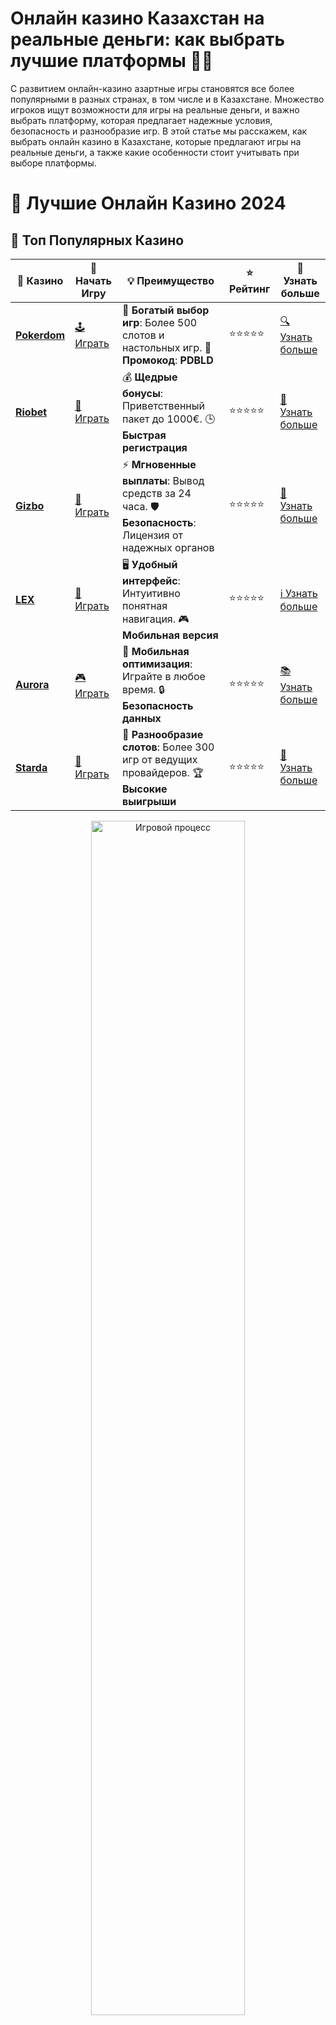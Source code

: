 # **Онлайн казино Казахстан на реальные деньги: как выбрать лучшие платформы 💸🎰**

С развитием онлайн-казино азартные игры становятся все более популярными в разных странах, в том числе и в Казахстане. Множество игроков ищут возможности для игры на реальные деньги, и важно выбрать платформу, которая предлагает надежные условия, безопасность и разнообразие игр. В этой статье мы расскажем, как выбрать онлайн казино в Казахстане, которые предлагают игры на реальные деньги, а также какие особенности стоит учитывать при выборе платформы.

# 🎰 Лучшие Онлайн Казино 2024

## 🌟 Топ Популярных Казино

| 🎲 **Казино** | 🔗 **Начать Игру** | 💡 **Преимущество** | ⭐ **Рейтинг** | 🔗 **Узнать больше** |
|--------------|---------------------|---------------------|----------------|----------------------|
| [**Pokerdom**](https://brandplay.link/4k77v2yx) | [🕹️ Играть](https://brandplay.link/4k77v2yx) | 🎉 **Богатый выбор игр**: Более 500 слотов и настольных игр. 🎁 **Промокод**: **PDBLD** | ⭐⭐⭐⭐⭐ | [🔍 Узнать больше](https://brandplay.link/4k77v2yx) |
| [**Riobet**](https://brandplay.link/7xBLTPyj) | [🎰 Играть](https://brandplay.link/7xBLTPyj) | 💰 **Щедрые бонусы**: Приветственный пакет до 1000€. 🕒 **Быстрая регистрация** | ⭐⭐⭐⭐⭐ | [📖 Узнать больше](https://brandplay.link/7xBLTPyj) |
| [**Gizbo**](https://brandplay.link/bprXw4YV) | [🎲 Играть](https://brandplay.link/bprXw4YV) | ⚡ **Мгновенные выплаты**: Вывод средств за 24 часа. 🛡️ **Безопасность**: Лицензия от надежных органов | ⭐⭐⭐⭐⭐ | [📝 Узнать больше](https://brandplay.link/bprXw4YV) |
| [**LEX**](https://brandplay.link/zW4hdDFV) | [🤑 Играть](https://brandplay.link/zW4hdDFV) | 🖥️ **Удобный интерфейс**: Интуитивно понятная навигация. 🎮 **Мобильная версия** | ⭐⭐⭐⭐⭐ | [ℹ️ Узнать больше](https://brandplay.link/zW4hdDFV) |
| [**Aurora**](https://10trafic-stat2.com/click/668546556bcc6313411604bd/6766/13032/subaccount) | [🎮 Играть](https://10trafic-stat2.com/click/668546556bcc6313411604bd/6766/13032/subaccount) | 📱 **Мобильная оптимизация**: Играйте в любое время. 🔒 **Безопасность данных** | ⭐⭐⭐⭐⭐ | [📚 Узнать больше](https://10trafic-stat2.com/click/668546556bcc6313411604bd/6766/13032/subaccount) |
| [**Starda**](https://brandplay.link/fB7xwRFL) | [🎯 Играть](https://brandplay.link/fB7xwRFL) | 🎰 **Разнообразие слотов**: Более 300 игр от ведущих провайдеров. 🏆 **Высокие выигрыши** | ⭐⭐⭐⭐⭐ | [🔎 Узнать больше](https://brandplay.link/fB7xwRFL) |

<div align="center">
    <img src="https://i.pinimg.com/originals/87/9e/b9/879eb9354dd0699582408b68f2e253b2.gif" alt="Игровой процесс" width="70%">
</div>

## 💎 Лучшие Бонусы и Акции

| 🎲 **Казино** | 🔗 **Начать Игру** | 💡 **Преимущество** | ⭐ **Рейтинг** | 🔗 **Узнать больше** |
|--------------|---------------------|---------------------|----------------|----------------------|
| [**Kometa**](https://brandplay.link/8ZymQJV8) | [🎰 Играть](https://brandplay.link/8ZymQJV8) | 🎁 **Эксклюзивные бонусы**: Регулярные акции и промо. 🔄 **Программы лояльности** | ⭐⭐⭐⭐☆ | [🔍 Узнать больше](https://brandplay.link/8ZymQJV8) |
| [**R7**](https://brandplay.link/bMd3Yjsw) | [🕹️ Играть](https://brandplay.link/bMd3Yjsw) | 🕒 **Круглосуточная поддержка**: Всегда на связи. 💸 **Высокие лимиты** | ⭐⭐⭐⭐☆ | [📖 Узнать больше](https://brandplay.link/bMd3Yjsw) |
| [**7K**](https://brandplay.link/BvQyFShp) | [🎲 Играть](https://brandplay.link/BvQyFShp) | 🌟 **Эксклюзивные бонусы**: Только для VIP игроков. 🎉 **Сезонные акции** | ⭐⭐⭐⭐☆ | [📝 Узнать больше](https://brandplay.link/BvQyFShp) |
| [**Kent**](https://brandplay.link/Fv2WP3js) | [🤑 Играть](https://brandplay.link/Fv2WP3js) | 📈 **Высокий RTP**: Более 98%. 💼 **Профессиональная поддержка** | ⭐⭐⭐⭐☆ | [ℹ️ Узнать больше](https://brandplay.link/Fv2WP3js) |
| [**1Xslots**](https://brandplay.link/hSB1khtr) | [🎮 Играть](https://brandplay.link/hSB1khtr) | 🎉 **Множество акций**: Еженедельные бонусы и турниры. 🛡️ **Безопасность** | ⭐⭐⭐⭐☆ | [📚 Узнать больше](https://brandplay.link/hSB1khtr) |
| [**Gama**](https://brandplay.link/j6NMKsDz) | [🎯 Играть](https://brandplay.link/j6NMKsDz) | 🔍 **Интуитивный интерфейс**: Легкость использования. 🏅 **Престижные турниры** | ⭐⭐⭐⭐☆ | [🔎 Узнать больше](https://brandplay.link/j6NMKsDz) |

<div align="center">
    <img src="https://i.pinimg.com/originals/87/9e/b9/879eb9354dd0699582408b68f2e253b2.gif" alt="Игровой процесс" width="70%">
</div>

## 🚀 Быстрые Выигрыши и Поддержка

| 🎲 **Казино** | 🔗 **Начать Игру** | 💡 **Преимущество** | ⭐ **Рейтинг** | 🔗 **Узнать больше** |
|--------------|---------------------|---------------------|----------------|----------------------|
| [**Onion**](https://brandplay.link/zBGRVpQ9) | [🎰 Играть](https://brandplay.link/zBGRVpQ9) | 🤑 **Низкие ставки**: Идеально для начинающих. 🔄 **Быстрые выводы** | ⭐⭐⭐⭐☆ | [🔍 Узнать больше](https://brandplay.link/zBGRVpQ9) |
| [**Чемпион**](https://temon-gter.cfd/go/lRq?p80412p304504pcc44t17455) | [🕹️ Играть](https://temon-gter.cfd/go/lRq?p80412p304504pcc44t17455) | 🏅 **Лояльная программа**: Награды за активность. 🎁 **Ежемесячные бонусы** | ⭐⭐⭐⭐☆ | [📖 Узнать больше](https://temon-gter.cfd/go/lRq?p80412p304504pcc44t17455) |
| [**Vavada**](https://vavadapartner.pro/?promo=ea5c9275-6854-4505-94fc-95ab18221945-linkb2) | [🎲 Играть](https://vavadapartner.pro/?promo=ea5c9275-6854-4505-94fc-95ab18221945-linkb2) | 🚀 **Быстрая регистрация**: Начните играть мгновенно. 🔐 **Безопасные транзакции** | ⭐⭐⭐⭐☆ | [📝 Узнать больше](https://vavadapartner.pro/?promo=ea5c9275-6854-4505-94fc-95ab18221945-linkb2) |
| [**Friends**](https://gofriends.kim/linkb2) | [🤑 Играть](https://gofriends.kim/linkb2) | 🤝 **Социальные игры**: Играйте с друзьями. 🌐 **Мультиплатформенность** | ⭐⭐⭐⭐☆ | [ℹ️ Узнать больше](https://gofriends.kim/linkb2) |
| [**1WIN**](https://brandplay.link/smXVpBbG) | [🎮 Играть](https://brandplay.link/smXVpBbG) | 🏆 **Спортивные ставки**: Широкий выбор видов спорта. 💵 **Высокие коэффициенты** | ⭐⭐⭐⭐☆ | [📚 Узнать больше](https://brandplay.link/smXVpBbG) |
| [**Drip**](https://drp-ircp01.com/c07e6a3db) | [🎯 Играть](https://drp-ircp01.com/c07e6a3db) | 🌐 **Инновационные игры**: Новейшие игровые технологии. 🛡️ **Высокая безопасность** | ⭐⭐⭐⭐☆ | [🔎 Узнать больше](https://drp-ircp01.com/c07e6a3db) |
| [**JoyCasino**](https://rpc30.call2me.pro/?/ru/registration?apkpop=0&partner=p24970p3291217pc98f) | [🎰 Играть](https://rpc30.call2me.pro/?/ru/registration?apkpop=0&partner=p24970p3291217pc98f) | 🎁 **Приятные бонусы**: Ежедневные акции и подарки. 🕹️ **Разнообразие игр** | ⭐⭐⭐⭐☆ | [🔍 Узнать больше](https://rpc30.call2me.pro/?/ru/registration?apkpop=0&partner=p24970p3291217pc98f) |

<div align="center">
    <img src="https://i.pinimg.com/originals/87/9e/b9/879eb9354dd0699582408b68f2e253b2.gif" alt="Игровой процесс" width="70%">
</div>
---

✨ **Выбирайте лучшее казино для себя и наслаждайтесь игрой! Удачи!** ✨
![Онлайн казино Казахстан на реальные деньги](https://i.pinimg.com/originals/a9/29/6e/a9296ea1cf6a7c20a985e593451f0323.png)

## Почему стоит играть в онлайн казино на реальные деньги? 💰

Игра на реальные деньги в онлайн-казино предоставляет множество преимуществ. Во-первых, это возможность выиграть настоящие деньги, что придает игре дополнительный азарт. Вот основные причины, почему игроки выбирают онлайн казино для игры на реальные деньги:

- **Реальные выигрыши**. Игры на реальные деньги дают шанс на реальные выигрыши, которые могут быть весьма значительными.
- **Разнообразие игр**. Онлайн-казино предлагают широкий выбор слотов, настольных игр и живых дилеров, что позволяет каждому найти игру по вкусу.
- **Бонусы и акции**. Многие казино предлагают бонусы за регистрацию, фриспины или кэшбэк, что увеличивает шансы на выигрыш.
- **Доступность**. Игра в казино на реальные деньги доступна из любой точки Казахстана, где есть доступ к интернету, а разнообразие платежных систем позволяет легко пополнять баланс и выводить средства.

## Как выбрать казино для игры на реальные деньги в Казахстане? 🇰🇿

При выборе онлайн-казино для игры на реальные деньги в Казахстане важно обратить внимание на несколько ключевых факторов:

1. **Лицензия и безопасность**. Важно выбирать казино с лицензией, так как это гарантирует надежность платформы и защиту ваших личных данных.
2. **Методы пополнения и вывода средств**. Убедитесь, что казино поддерживает удобные и безопасные способы пополнения счета и вывода выигрышей, такие как банковские карты, электронные кошельки или криптовалюты.
3. **Платежи в тенге**. Некоторые онлайн-казино предлагают возможность пополнения счета и вывода выигрышей в национальной валюте Казахстана — тенге, что делает игру более удобной для местных игроков.
4. **Качество игр**. Обратите внимание на выбор игр, которые предлагает казино. Хорошие казино предоставляют разнообразие слотов, настольных игр и живых игр с реальными крупье.
5. **Отзывы игроков**. Прочитайте отзывы о казино, чтобы узнать, насколько платформа надежна, насколько быстро происходит вывод средств и есть ли проблемы с выплатами.

## Преимущества игры на реальные деньги в казино для игроков из Казахстана 🏅

1. **Шанс на большие выигрыши**. Игра на реальные деньги — это шанс выиграть значительные суммы, особенно если удастся поймать крупный джекпот.
2. **Участие в турнирах и акциях**. Онлайн-казино часто проводят турниры и предлагают акции, которые дают дополнительные шансы на выигрыши.
3. **Бонусы за регистрацию и депозиты**. В большинстве казино есть бонусы для новых игроков, а также бонусы за пополнение счета, что дает больше возможностей для игры.
4. **Поддержка казахского языка и тенге**. Многие онлайн-казино для игроков из Казахстана поддерживают казахский язык, а также предлагают транзакции в тенге, что облегчает игру и вывод средств.
5. **Платформы с живыми дилерами**. Многие казахстанские игроки предпочитают игры с реальными крупье, и такие казино предоставляют возможность играть в живую рулетку, блэкджек и другие настольные игры.

## Советы по безопасной игре в казино на реальные деньги 🔐

Для того чтобы игра на реальные деньги была не только увлекательной, но и безопасной, следуйте нескольким простым рекомендациям:

1. **Выбирайте лицензированные казино**. Это гарантирует честную игру, защиту ваших данных и выплату выигрышей.
2. **Устанавливайте лимиты**. Определите заранее, сколько вы готовы потратить на игру, и придерживайтесь этого лимита.
3. **Используйте бонусы с умом**. Многие казино предлагают бонусы для новичков и регулярных игроков. Используйте их для увеличения шансов на выигрыш.
4. **Проверяйте условия вывода средств**. Убедитесь, что платформа предлагает удобные условия для вывода средств, и ознакомьтесь с требованиями по вейджеру для бонусов.

## Заключение: играйте с умом и получайте удовольствие! 🎉

Онлайн-казино для игры на реальные деньги в Казахстане предлагают множество возможностей для тех, кто хочет испытать удачу и получить реальный выигрыш. Важно выбирать лицензированные и надежные платформы, следить за безопасностью своих средств и наслаждаться процессом игры. В казино всегда есть элемент удачи, но при правильном подходе можно получить массу положительных эмоций и даже заработать!

Желаем удачи и больших выигрышей! 🍀💸
